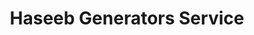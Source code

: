---
title: "Haseeb Generators Service"
url: /karachi/haseeb-generators-service-nizami-rd-central-jacob-lines/
shop: electronics
---